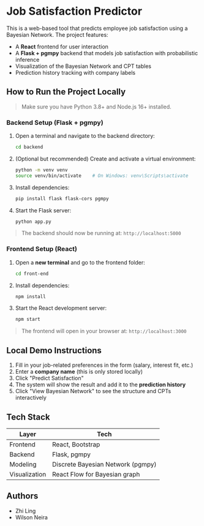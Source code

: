# Job Satisfaction Predictor

This is a web-based tool that predicts employee job satisfaction using a Bayesian Network. The project features:

- A **React** frontend for user interaction
- A **Flask + pgmpy** backend that models job satisfaction with probabilistic inference
- Visualization of the Bayesian Network and CPT tables
- Prediction history tracking with company labels

## How to Run the Project Locally

> Make sure you have Python 3.8+ and Node.js 16+ installed.


### Backend Setup (Flask + pgmpy)

1. Open a terminal and navigate to the backend directory:
    ```bash
    cd backend
    ```

2. (Optional but recommended) Create and activate a virtual environment:
    ```bash
    python -m venv venv
    source venv/bin/activate    # On Windows: venv\Scripts\activate
    ```

3. Install dependencies:
    ```bash
    pip install flask flask-cors pgmpy
    ```

4. Start the Flask server:
    ```bash
    python app.py
    ```

> The backend should now be running at: `http://localhost:5000`


### Frontend Setup (React)

1. Open a **new terminal** and go to the frontend folder:
    ```bash
    cd front-end
    ```

2. Install dependencies:
    ```bash
    npm install
    ```

3. Start the React development server:
    ```bash
    npm start
    ```

> The frontend will open in your browser at: `http://localhost:3000`


## Local Demo Instructions

1. Fill in your job-related preferences in the form (salary, interest fit, etc.)
2. Enter a **company name** (this is only stored locally)
3. Click "Predict Satisfaction"
4. The system will show the result and add it to the **prediction history**
5. Click "View Bayesian Network" to see the structure and CPTs interactively


## Tech Stack

| Layer     | Tech                   |
|-----------|------------------------|
| Frontend  | React, Bootstrap       |
| Backend   | Flask, pgmpy           |
| Modeling  | Discrete Bayesian Network (pgmpy) |
| Visualization | React Flow for Bayesian graph |


## Authors

-  Zhi Ling
-  Wilson Neira



